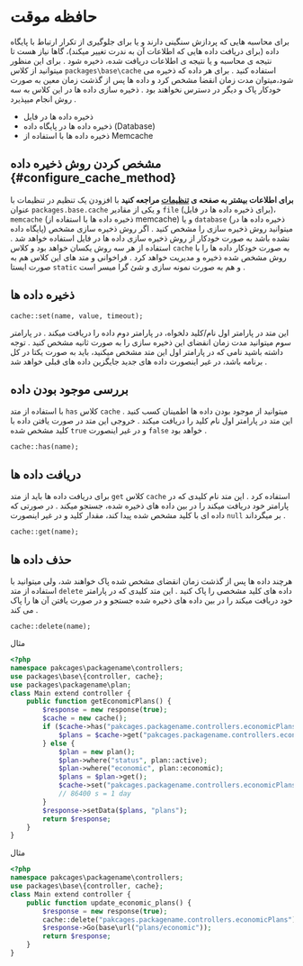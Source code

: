 # حافظه موقت

برای محاسبه هایی که پردازش سنگینی دارند و  یا برای جلوگیری از تکرار ارتباط با پایگاه داده (برای دریافت داده هایی که اطلاعات آن به ندرت تغییر میکند)، گاها نیاز هست تا نتیجه ی محاسبه و یا نتیجه ی اطلاعات دریافت شده، ذخیره شود . برای این منظور میتوانید از کلاس `packages\base\cache` استفاده کنید .
برای هر داده که ذخیره می شود،میتوان مدت زمان انقضا مشخص کرد و داده ها پس از گذشت زمان معین به صورت خودکار پاک و دیگر در دسترس نخواهند بود  . ذخیره سازی داده ها  در این کلاس به سه روش انجام میپذیرد .

+ ذخیره داده ها در فایل
+ ذخیره داده ها در پایگاه داده (Database)
+ ذخیره داده ها با استفاده از Memcache

## مشخص کردن روش ذخیره داده {#configure_cache_method}
__برای اطلاعات بیشتر به صفحه ی [تنظیمات](options) مراجعه کنید__
با افزودن یک تنظیم در تنظیمات با عنوان `packages.base.cache`  و یکی از مقادیر `file` (برای  ذخیره داده ها در فایل)، `memcache` (ذخیره داده ها با استفاده از memcache) و یا `database` (ذخیره داده ها در پایگاه داده)  میتوانید روش ذخیره سازی را مشخص کنید  .
اگر روش ذخیره سازی مشخص نشده باشد  به صورت خودکار از روش ذخیره سازی داده ها در فایل استفاده خواهد شد .
استفاده از هر سه روش یکسان خواهد بود و کلاس `cache`  به صورت خودکار داده ها را با روش مشخص شده ذخیره و مدیریت خواهد کرد .
فراخوانی و متد های این کلاس هم به صورت ایستا `static` و هم به صورت نمونه سازی و شئ گرا میسر است .

## ذخیره داده ها

    cache::set(name, value, timeout);

این متد در پارامتر اول نام/کلید دلخواه، در پارامتر دوم داده را دریافت میکند . در پارامتر سوم میتوانید مدت زمان انقضای این ذخیره سازی را به صورت ثانیه مشخص کنید .
توجه داشته باشید نامی که در پارامتر اول این متد مشخص میکنید، باید به صورت یکتا در کل برنامه باشد، در غیر اینصورت داده های جدید جایگزین داده های قبلی خواهد شد .

## بررسی موجود بودن داده
با استفاده از متد `has`  کلاس `cache` میتوانید از موجود بودن داده ها اطمینان کسب کنید . این متد در پارامتر اول نام کلید را دریافت میکند . خروجی این متد در صورت یافتن داده با کلید مشخص شده `true` و در غیر اینصورت `false` خواهد بود .

    cache::has(name);

## دریافت داده ها
برای دریافت داده ها باید از متد `get` کلاس `cache` استفاده کرد . این متد نام کلیدی که در پارامتر خود دریافت میکند را در بین داده های ذخیره شده، جستجو میکند . در صورتی که داده ای با کلید مشخص شده پیدا کند، مقدار کلید و در غیر اینصورت `null`  بر میگرداند .

    cache::get(name);

## حذف داده ها
هرچند داده ها پس از گذشت زمان انقضای مشخص شده پاک خواهند شد، ولی میتوانید با استفاده از متد `delete` داده های کلید مشخصی را پاک کنید . این متد کلیدی که در پارامتر خود دریافت میکند را در بین داده های ذخیره شده جستجو و در صورت یافتن آن ها را پاک می کند .

    cache::delete(name);

مثال

```php
<?php
namespace pakcages\packagename\controllers;
use packages\base\{controller, cache};
use packages\packagename\plan;
class Main extend controller {
    public function getEconomicPlans() {
        $response = new response(true);
        $cache = new cache();
        if ($cache->has("pakcages.packagename.controllers.economicPlans")) {
            $plans = $cache->get("pakcages.packagename.controllers.economicPlans");
        } else {
            $plan = new plan();
            $plan->where("status", plan::active);
            $plan->where("economic", plan::economic);
            $plans = $plan->get();
            $cache->set("pakcages.packagename.controllers.economicPlans", $plans, 86400);
            // 86400 s = 1 day
        }
        $response->setData($plans, "plans");
        return $response;
    }
}
```

مثال

```php
<?php
namespace pakcages\packagename\controllers;
use packages\base\{controller, cache};
class Main extend controller {
    public function update_economic_plans() {
        $response = new response(true);
        cache::delete("pakcages.packagename.controllers.economicPlans");
        $response->Go(base\url("plans/economic"));
        return $response;
    }
}
```
